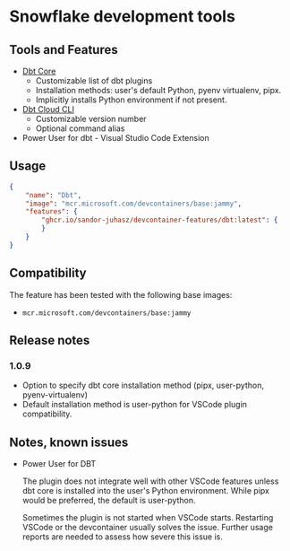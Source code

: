 # Snowflake development tools

## Tools and Features
- [Dbt Core]()
  - Customizable list of dbt plugins
  - Installation methods: user's default Python, pyenv virtualenv, pipx.
  - Implicitly installs Python environment if not present.
- [Dbt Cloud CLI]()
  - Customizable version number
  - Optional command alias
- Power User for dbt - Visual Studio Code Extension

## Usage

```json
{
	"name": "Dbt",
	"image": "mcr.microsoft.com/devcontainers/base:jammy",
	"features": {
		"ghcr.io/sandor-juhasz/devcontainer-features/dbt:latest": {
 		}
	}
}
```

## Compatibility
The feature has been tested with the following base images:
 - `mcr.microsoft.com/devcontainers/base:jammy`

## Release notes

### 1.0.9
- Option to specify dbt core installation method (pipx, user-python, pyenv-virtualenv)
- Default installation method is user-python for VSCode plugin compatibility.

## Notes, known issues

- Power User for DBT

  The plugin does not integrate well with other VSCode features unless dbt 
  core is installed into the user's Python environment. While pipx would be
  preferred, the default is user-python.

  Sometimes the plugin is not started when VSCode starts. Restarting VSCode
  or the devcontainer usually solves the issue. Further usage reports are needed
  to assess how severe this issue is.